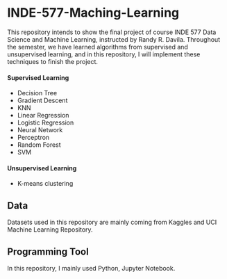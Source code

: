 # INDE-577-Maching-Learning
This repository intends to show the final project of course INDE 577 Data Science and Machine Learning, instructed by Randy R. Davila. Throughout the semester, we have learned algorithms from supervised and unsupervised learning, and in this repository, I will implement these techniques to finish the project.
#### Supervised Learning
* Decision Tree
* Gradient Descent
* KNN
* Linear Regression
* Logistic Regression
* Neural Network
* Perceptron
* Random Forest
* SVM
#### Unsupervised Learning
* K-means clustering
## Data
Datasets used in this repository are mainly coming from Kaggles and UCI Machine Learning Repository.
## Programming Tool
In this repository, I mainly used Python, Jupyter Notebook.
